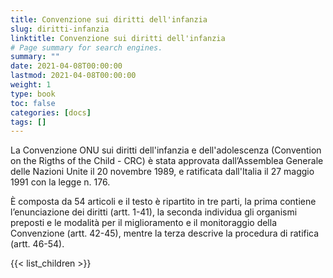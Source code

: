 ```yaml
---
title: Convenzione sui diritti dell'infanzia
slug: diritti-infanzia
linktitle: Convenzione sui diritti dell'infanzia
# Page summary for search engines.
summary: ""
date: 2021-04-08T00:00:00
lastmod: 2021-04-08T00:00:00
weight: 1
type: book
toc: false
categories: [docs]
tags: []
---
```


La Convenzione ONU sui diritti dell'infanzia e dell'adolescenza (Convention on the Rigths of the Child - CRC) è stata approvata dall’Assemblea Generale delle Nazioni Unite il 20 novembre 1989, e ratificata dall'Italia il 27 maggio 1991 con la legge n. 176.

È composta da 54 articoli e il testo è ripartito in tre parti, la prima contiene l’enunciazione dei diritti (artt. 1-41), la seconda individua gli organismi preposti e le modalità per il miglioramento e il monitoraggio della Convenzione (artt. 42-45), mentre la terza descrive la procedura di ratifica (artt. 46-54).

{{< list_children >}}
